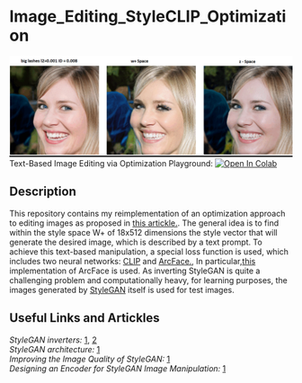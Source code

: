 # Image_Editing_StyleCLIP_Optimization
![](assets/exmpls.gif)
Text-Based Image Editing via Optimization Playground: [![Open In Colab](https://colab.research.google.com/assets/colab-badge.svg)](http://colab.research.google.com/github/Viktor-Sok/Image_Editing_StyleCLIP_Optimization/blob/main/notebooks/styleCLIP_optimization_playground.ipynb)

## Description
This repository contains my reimplementation of an optimization approach to editing images as proposed in [this artickle.](https://arxiv.org/abs/2103.17249). The general idea is to find within the style space W+ of 18x512 dimensions the style vector that will generate the desired image, which is described by a text prompt. To achieve this text-based manipulation, a special loss function is used, which includes two neural networks: [CLIP](https://github.com/openai/CLIP) and [ArcFace.](https://arxiv.org/abs/1801.07698), In particular,[this](https://medium.com/@ichigo.v.gen12/arcface-architecture-and-practical-example-how-to-calculate-the-face-similarity-between-images-183896a35957) implementation of ArcFace is used.
As inverting StyleGAN is quite a challenging problem and computationally heavy, for learning purposes, the images generated by [StyleGAN](https://github.com/NVlabs/stylegan2-ada-pytorch) itself is used for test images.

## Useful Links and Artickles
*StyleGAN inverters:* [1](https://github.com/pender/stylegan-encoder), [2](https://github.com/omertov/encoder4editing) <br>
*StyleGAN architecture:* [1](https://arxiv.org/abs/1812.04948) <br>
*Improving the Image Quality of StyleGAN:* [1](https://arxiv.org/abs/1912.04958) <br>
*Designing an Encoder for StyleGAN Image Manipulation:* [1](https://arxiv.org/abs/2102.02766)<br>

